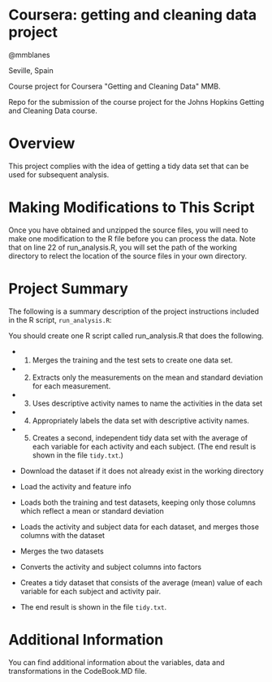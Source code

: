 
# Coursera: getting and cleaning data project
@mmblanes

Seville, Spain

Course project for Coursera "Getting and Cleaning Data" MMB.

Repo for the submission of the course project for the Johns Hopkins Getting and Cleaning Data course.


# Overview

This project complies with the idea of getting a tidy data set that can be used for subsequent analysis.

# Making Modifications to This Script

Once you have obtained and unzipped the source files, you will need to make one modification to the R file before you can process the data. Note that on line 22 of run_analysis.R, you will set the path of the working directory to relect the location of the source files in your own directory.

# Project Summary

The following is a summary description of the project instructions included in the R script, `run_analysis.R`:

You should create one R script called run_analysis.R that does the following.
* 1. Merges the training and the test sets to create one data set.
* 2. Extracts only the measurements on the mean and standard deviation for each measurement.
* 3. Uses descriptive activity names to name the activities in the data set 
* 4. Appropriately labels the data set with descriptive activity names. 
* 5. Creates a second, independent tidy data set with the average of each variable for each activity and each subject. (The end result is shown in the file `tidy.txt`.)



 *  Download the dataset if it does not already exist in the working directory
  
 *  Load the activity and feature info
  
 *  Loads both the training and test datasets, keeping only those columns which reflect a mean or standard deviation
  
 *  Loads the activity and subject data for each dataset, and merges those columns with the dataset
  
 *  Merges the two datasets
  
 *  Converts the activity and subject columns into factors
  
 *  Creates a tidy dataset that consists of the average (mean) value of each variable for each subject and activity pair.
  
 *  The end result is shown in the file `tidy.txt`.


# Additional Information

You can find additional information about the variables, data and transformations in the CodeBook.MD file.
